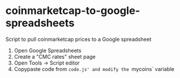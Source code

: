 # coinmarketcap-to-google-spreadsheets

Script to pull coinmarketcap prices to a Google spreadsheet

1. Open Google Spreadsheets
2. Create a "CMC rates" sheet page
3. Open Tools -> Script editor
4. Copypaste code from `code.js' and modify the `mycoins` variable
